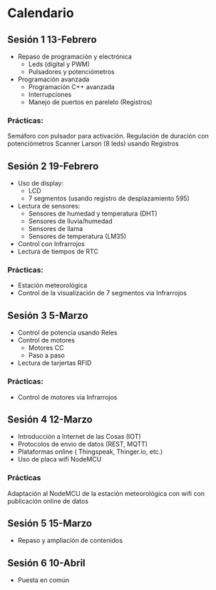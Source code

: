# Calendario

## Sesión 1 13-Febrero
* Repaso de programación y electrónica
  * Leds (digital y PWM)
  * Pulsadores y potenciómetros
* Programación avanzada
    * Programación C++ avanzada
    * Interrupciones
    * Manejo de puertos en parelelo (Registros)

### Prácticas:
  Semáforo con pulsador para activación. Regulación de duración con potenciómetros
  Scanner Larson (8 leds) usando Registros


## Sesión 2 19-Febrero
* Uso de display:
  * LCD
  * 7 segmentos (usando registro de desplazamiento 595)
* Lectura de sensores:
  * Sensores de humedad y temperatura (DHT)
  * Sensores de lluvia/humedad
  * Sensores de llama
  * Sensores de temperatura (LM35)
* Control con Infrarrojos
* Lectura de tiempos de RTC

### Prácticas:
  * Estación meteorológica
  * Control de la visualización de 7 segmentos via Infrarrojos


## Sesión 3 5-Marzo
* Control de potencia usando Reles
* Control de motores
  * Motores CC
  * Paso a paso
* Lectura de tarjertas RFID


### Prácticas:
  * Control de motores via Infrarrojos

## Sesión 4 12-Marzo
* Introducción a Internet de las Cosas (IOT)
* Protocolos de envio de datos (REST, MQTT)
* Plataformas online ( Thingspeak, Thinger.io, etc.)
* Uso de placa wifi NodeMCU

### Prácticas
Adaptación al NodeMCU de la estación meteorológica con wifi con publicación online de datos

## Sesión 5 15-Marzo
* Repaso y ampliación de contenidos


## Sesión 6 10-Abril
* Puesta en común
